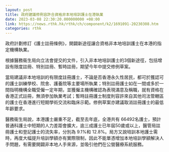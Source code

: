 ```yaml
---
layout: post
title: 政府建議修例容許合資格非本地培訓護士在港執業
date: 2023-03-08 22:30:20.000000000 +08:00
link: https://news.rthk.hk/rthk/ch/component/k2/1691091-20230308.htm
categories: rthk
---
```


政府計劃修訂《護士註冊條例》，開闢新途徑讓合資格非本地培訓護士在本港的指定機構執業。

根據醫務衞生局向立法會提交的文件，引入非本地培訓護士的3個新途徑，包括增設有限度註冊、特別註冊、暫時註冊，期望今年中提交修例草案。

當局建議非本地培訓的有限度註冊護士，不論是否香港永久性居民，都可於獲認可的護士訓練學校、院舍、護養院等主要場所執業；特別註冊護士如在一間或多於一間指明機構全職受僱一定年期，並獲僱主機構確認為表現滿意及稱職，就有資格在香港正式註冊，無須參加執業考試；暫時註冊護士制度則容許來自其他司法管轄區的護士在香港進行短期學術交流和臨床示範。修例草案亦建議取消註冊護士的最低年齡要求。

醫務衞生局說，本港護士嚴重不足，截至去年底，全港共有 66492名護士，預計普通科護士中短期的人力差距會擴大，逾三成護士已年屆50歲或以上，醫管局註冊護士和登記護士的流失率，分別為 9.1%和 12.8%。局方又說培訓本地護士需時，再度大幅提升培訓學額亦有實際限制，因此不能單憑增加本地培訓學額解決人手問題，有需要開闢非本地人手來源，並吸引他們在公營醫療系統服務。
